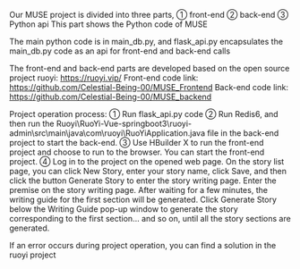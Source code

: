 Our MUSE project is divided into three parts, ① front-end ② back-end ③ Python api
This part shows the Python code of MUSE

The main python code is in main_db.py, and flask_api.py encapsulates the main_db.py code as an api for front-end and back-end calls

The front-end and back-end parts are developed based on the open source project ruoyi: https://ruoyi.vip/
Front-end code link: https://github.com/Celestial-Being-00/MUSE_Frontend
Back-end code link: https://github.com/Celestial-Being-00/MUSE_backend

Project operation process:
① Run flask_api.py code
② Run Redis6, and then run the Ruoyi\RuoYi-Vue-springboot3\ruoyi-admin\src\main\java\com\ruoyi\RuoYiApplication.java file in the back-end project to start the back-end.
③ Use HBuilder X to run the front-end project and choose to run to the browser. You can start the front-end project.
④ Log in to the project on the opened web page. On the story list page, you can click New Story, enter your story name, click Save, and then click the button Generate Story to enter the story writing page. Enter the premise on the story writing page. After waiting for a few minutes, the writing guide for the first section will be generated. Click Generate Story below the Writing Guide pop-up window to generate the story corresponding to the first section... and so on, until all the story sections are generated.

If an error occurs during project operation, you can find a solution in the ruoyi project
